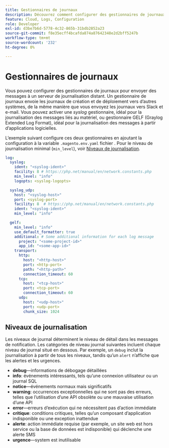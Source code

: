 ```yaml
---
title: Gestionnaires de journaux
description: Découvrez comment configurer des gestionnaires de journaux pour Adobe Commerce sur l’infrastructure cloud.
feature: Cloud, Logs, Configuration
role: Developer
exl-id: d3be7b6d-5778-4c32-865b-31bdb2852a23
source-git-commit: f8e35ecff4bcafda874a87642348e2d2bff5247b
workflow-type: tm+mt
source-wordcount: '232'
ht-degree: 0%

---
```


# Gestionnaires de journaux

Vous pouvez configurer des gestionnaires de journaux pour envoyer des messages à un serveur de journalisation distant. Un gestionnaire de journaux envoie les journaux de création et de déploiement vers d’autres systèmes, de la même manière que vous envoyez les journaux vers Slack et e-mail. Vous pouvez activer une _syslog_ gestionnaire, idéal pour la journalisation des messages liés au matériel, ou gestionnaire GELF (Graylog Extended Log Format), idéal pour la journalisation des messages à partir d’applications logicielles.

L’exemple suivant configure ces deux gestionnaires en ajoutant la configuration à la variable `.magento.env.yaml` fichier . Pour le niveau de journalisation minimal (`min_level`), voir [Niveaux de journalisation](#log-levels).

```yaml
log:
  syslog:
    ident: "<syslog-ident>"
    facility: 8 # https://php.net/manual/en/network.constants.php
    min_level: "info"
    logopts: <syslog-logopts>

  syslog_udp:
    host: "<syslog-host>"
    port: <syslog-port>
    facility: 8  # https://php.net/manual/en/network.constants.php
    ident: "<syslog-ident>"
    min_level: "info"

  gelf:
    min_level: "info"
    use_default_formatter: true
    additional: # Some additional information for each log message
      project: "<some-project-id>"
      app_id: "<some-app-id>"
    transport:
      http:
        host: "<http-host>"
        port: <http-port>
        path: "<http-path>"
        connection_timeout: 60
      tcp:
        host: "<tcp-host>"
        port: <tcp-port>
        connection_timeout: 60
      udp:
        host: "<udp-host>"
        port: <udp-port>
        chunk_size: 1024
```

## Niveaux de journalisation

Les niveaux de journal déterminent le niveau de détail dans les messages de notification. Les catégories de niveau journal suivantes incluent chaque niveau de journal situé en dessous. Par exemple, un `debug` inclut la journalisation à partir de tous les niveaux, tandis qu’un `alert` n’affiche que les alertes et les urgences.

- **debug**—informations de débogage détaillées
- **info**: événements intéressants, tels qu’une connexion utilisateur ou un journal SQL
- **notice**—événements normaux mais significatifs
- **warning**: occurrences exceptionnelles qui ne sont pas des erreurs, telles que l’utilisation d’une API obsolète ou une mauvaise utilisation d’une API
- **error**—erreurs d’exécution qui ne nécessitent pas d’action immédiate
- **critique**: conditions critiques, telles qu’un composant d’application indisponible ou une exception inattendue
- **alerte**: action immédiate requise (par exemple, un site web est hors service ou la base de données est indisponible) qui déclenche une alerte SMS
- **urgence**—system est inutilisable
